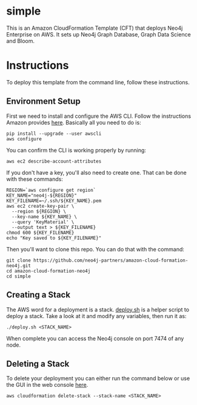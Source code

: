 # simple
This is an Amazon CloudFormation Template (CFT) that deploys Neo4j Enterprise on AWS.  It sets up Neo4j Graph Database, Graph Data Science and Bloom.

# Instructions
To deploy this template from the command line, follow these instructions.

## Environment Setup
First we need to install and configure the AWS CLI.  Follow the instructions Amazon provides [here](http://docs.aws.amazon.com/cli/latest/userguide/installing.html).  Basically all you need to do is:

    pip install --upgrade --user awscli
    aws configure

You can confirm the CLI is working properly by running:

    aws ec2 describe-account-attributes

If you don't have a key, you'll also need to create one.  That can be done with these commands:

    REGION=`aws configure get region`
    KEY_NAME="neo4j-${REGION}"
    KEY_FILENAME=~/.ssh/${KEY_NAME}.pem
    aws ec2 create-key-pair \
      --region ${REGION} \
      --key-name ${KEY_NAME} \
      --query 'KeyMaterial' \
      --output text > ${KEY_FILENAME}
    chmod 600 ${KEY_FILENAME}
    echo "Key saved to ${KEY_FILENAME}"

Then you'll want to clone this repo.  You can do that with the command:

    git clone https://github.com/neo4j-partners/amazon-cloud-formation-neo4j.git
    cd amazon-cloud-formation-neo4j
    cd simple

## Creating a Stack

The AWS word for a deployment is a stack.  [deploy.sh](deploy.sh) is a helper script to deploy a stack.  Take a look at it and modify any variables, then run it as:

    ./deploy.sh <STACK_NAME>

When complete you can access the Neo4j console on port 7474 of any node.

## Deleting a Stack

To delete your deployment you can either run the command below or use the GUI in the web console [here](https://console.aws.amazon.com/cloudformation/home).

    aws cloudformation delete-stack --stack-name <STACK_NAME>